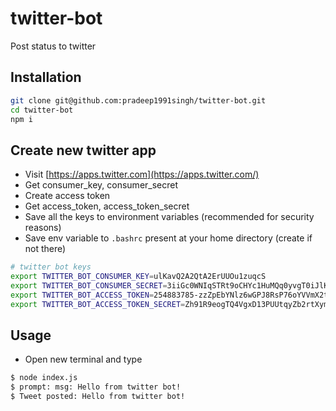 # twitter-bot
Post status to twitter

## Installation

```sh
git clone git@github.com:pradeep1991singh/twitter-bot.git
cd twitter-bot
npm i
```

## Create new twitter app
- Visit [https://apps.twitter.com](https://apps.twitter.com/)
- Get consumer_key, consumer_secret
- Create access token
- Get access_token, access_token_secret
- Save all the keys to environment variables (recommended for security reasons)
- Save env variable to `.bashrc` present at your home directory (create if not there)

```sh
# twitter bot keys
export TWITTER_BOT_CONSUMER_KEY=ulKavQ2A2QtA2ErUUOu1zuqcS
export TWITTER_BOT_CONSUMER_SECRET=3iiGc0WNIqSTRt9oCHYc1HuMQq0yvgT0iJlKpE6IEXEDkx4EwB
export TWITTER_BOT_ACCESS_TOKEN=254883785-zzZpEbYNlz6wGPJ8RsP76oYVVmX2tsTuEX3wqgJT
export TWITTER_BOT_ACCESS_TOKEN_SECRET=Zh91R9eogTQ4VgxD13PUUtqyZb2rtXym31NPIn2V3Y9V8
```

## Usage
- Open new terminal and type

```sh
$ node index.js
$ prompt: msg: Hello from twitter bot!
$ Tweet posted: Hello from twitter bot!
```
